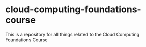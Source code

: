 # cloud-computing-foundations-course
This is a repository for all things related to the Cloud Computing Foundations Course
